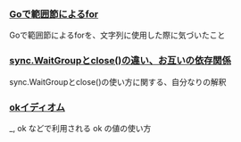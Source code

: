 ### [Goで範囲節によるfor](https://github.com/DaisukeKarasawa/go/tree/master/for_range)

Goで範囲節によるforを、文字列に使用した際に気づいたこと

### [sync.WaitGroupとclose()の違い、お互いの依存関係](https://github.com/DaisukeKarasawa/go/tree/master/goroutine_prg)

sync.WaitGroupとclose()の使い方に関する、自分なりの解釈

### [okイディオム](https://github.com/DaisukeKarasawa/go/tree/master/comma_ok)

_, ok などで利用される ok の値の使い方